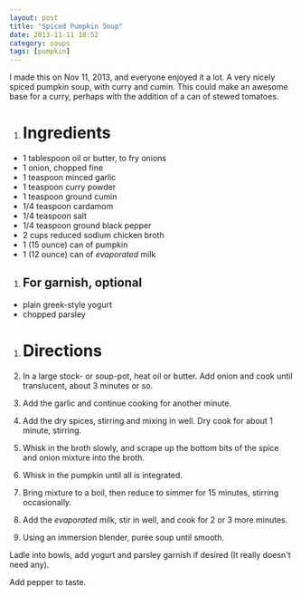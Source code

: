 ```yaml
---
layout: post
title: "Spiced Pumpkin Soup"
date: 2013-11-11 18:52
category: soups
tags: [pumpkin]
---
```


<div class="excerpt">
I made this on Nov 11, 2013, and everyone enjoyed it a lot.
A very nicely spiced pumpkin soup, with curry and cumin. This could
make an awesome base for a curry, perhaps with the addition of a can
of stewed tomatoes.
</div>

1. # Ingredients

* 1 tablespoon oil or butter, to fry onions
* 1 onion, chopped fine
* 1 teaspoon minced garlic
* 1 teaspoon curry powder
* 1 teaspoon ground cumin
* 1/4 teaspoon cardamom
* 1/4 teaspoon salt
* 1/4 teaspoon ground black pepper
* 2 cups reduced sodium chicken broth
* 1 (15 ounce) can of pumpkin
* 1 (12 ounce) can of *evaporated* milk

1. ## For garnish, optional

* plain greek-style yogurt
* chopped parsley

1. # Directions

1. In a large stock- or soup-pot, heat oil or butter. Add onion and
cook until translucent, about 3 minutes or so.

2. Add the garlic and continue cooking for another minute.

3. Add the dry spices, stirring and mixing in well. Dry cook for about
1 minute, stirring.

4. Whisk in the broth slowly, and scrape up the bottom bits of the
spice and onion mixture into the broth.

5. Whisk in the pumpkin until all is integrated.

6. Bring mixture to a boil, then reduce to simmer for 15 minutes,
stirring occasionally.

7. Add the *evaporated* milk, stir in well, and cook for 2 or 3 more
minutes.

8. Using an immersion blender, pur&eacute;e soup until smooth.

Ladle into bowls, add yogurt and parsley garnish if desired (It really
doesn't need any).

Add pepper to taste.
